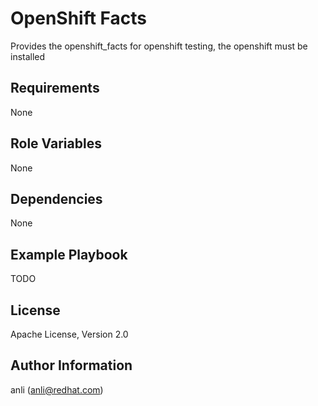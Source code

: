 OpenShift Facts
===============
Provides the openshift_facts for openshift testing, the openshift must be installed 

Requirements
------------


None

Role Variables
--------------

None

Dependencies
------------

None

Example Playbook
----------------

TODO

License
-------

Apache License, Version 2.0

Author Information
------------------

anli (anli@redhat.com)
